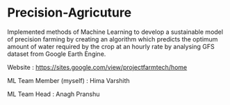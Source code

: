 # Precision-Agricuture
Implemented methods of Machine Learning to develop a sustainable model of precision farming by creating an algorithm which predicts the optimum amount of water 
required by the crop at an hourly rate by analysing GFS dataset from Google Earth Engine.

Website : https://sites.google.com/view/projectfarmtech/home

ML Team Member (myself) : Hima Varshith

ML Team Head : Anagh Pranshu
